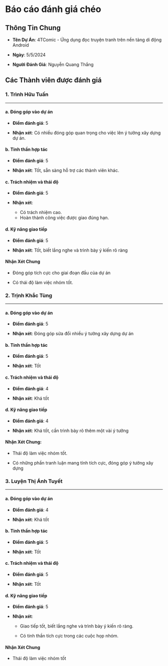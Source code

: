 ﻿# Báo cáo đánh giá chéo

## Thông Tin Chung

-  **Tên Dự Án**: 4TComic - Ứng dụng đọc truyện tranh trên nền tảng di động Android

-  **Ngày**: 5/5/2024

-  **Người Đánh Giá**: Nguyễn Quang Thắng

## Các Thành viên được đánh giá

### 1. Trình Hữu Tuấn

---

#### a. Đóng góp vào dự án

-  **Điểm đánh giá**: 5

-  **Nhận xét**: Có nhiều đóng góp quan trọng cho việc lên ý tưởng xây dựng dự án.
  
#### b. Tinh thần hợp tác

-  **Điểm đánh giá**: 5

-  **Nhận xét**: Tốt, sẵn sàng hỗ trợ các thành viên khác.

#### c. Trách nhiệm và thái độ

-  **Điểm đánh giá**: 5

-  **Nhận xét**: 
	- Có trách nhiệm cao.
	- Hoàn thành công việc được giao đúng hạn.

#### d. Kỹ năng giao tiếp

-  **Điểm đánh giá**: 5

-  **Nhận xét**: Tốt, biết lắng nghe và trình bày ý kiến rõ ràng

#### Nhận Xét Chung

- Đóng góp tích cực cho giai đoạn đầu của dự án

- Có thái độ làm việc nhóm tốt.

### 2. Trịnh Khắc Tùng

---

#### a. Đóng góp vào dự án

-  **Điểm đánh giá**: 5

-  **Nhận xét**: Đóng góp sửa đổi nhiều ý tưởng xây dựng dự án

#### b. Tinh thần hợp tác

-  **Điểm đánh giá**: 5

-  **Nhận xét**: Tốt

#### c. Trách nhiệm và thái độ

-  **Điểm đánh giá**: 4

-  **Nhận xét**: Khá tốt

#### d. Kỹ năng giao tiếp

-  **Điểm đánh giá**: 4

-  **Nhận xét**: Khá tốt, cần trình bày rõ thêm một vài ý tưởng

#### Nhận Xét Chung:

- Thái độ làm việc nhóm tốt.

- Có những phần tranh luận mang tính tích cực, đóng góp ý tưởng xây dựng

### 3. Luyện Thị Ánh Tuyết

---

#### a. Đóng góp vào dự án

-  **Điểm đánh giá**: 4

-  **Nhận xét**: Khá tốt

#### b. Tinh thần hợp tác

-  **Điểm đánh giá**: 5

-  **Nhận xét**: Tốt

#### c. Trách nhiệm và thái độ

-  **Điểm đánh giá**: 5

-  **Nhận xét**: Tốt

#### d. Kỹ năng giao tiếp

-  **Điểm đánh giá**: 5

-  **Nhận xét**:

	- Giao tiếp tốt, biết lắng nghe và trình bày ý kiến rõ ràng.

	- Có tinh thần tích cực trong các cuộc họp nhóm.

#### Nhận Xét Chung
- Thái độ làm việc nhóm tốt
